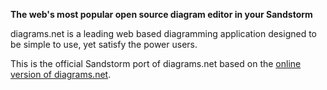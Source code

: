 **The web's most popular open source diagram editor in your Sandstorm**

diagrams.net is a leading web based diagramming application designed to be simple to use, yet satisfy the power users.

This is the official Sandstorm port of diagrams.net based on the [online version of diagrams.net](https://www.diagrams.net/).